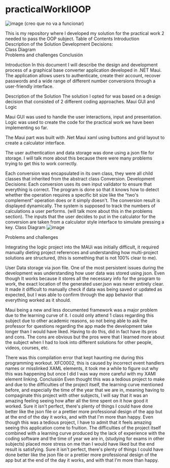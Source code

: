 # practicalWorkIIOOP
![image](https://github.com/user-attachments/assets/7c8db87a-1cc0-48d1-a636-03e40528e16e)
(creo que no va a funcionar)

This is my repository where I developed my solution for the practical work 2 needed to pass the OOP subject.
Table of Contents
Introduction	
Description of the Solution	
Development Decisions:	
Class Diagram	
Problems and challenges	
Conclusión	

Introduction
In this document I will describe the design and development process of a graphical base converter application developed in .NET Maui. The application allows users to authenticate, create their account, recover passwords and a wide range of different number conversions through a user-friendly interface.

Description of the Solution
The solution I opted for was based on a design decision that consisted of 2 different coding approaches. Maui GUI and Logic 

Maui GUI was used to handle the user interactions, input and presentation.
Logic was used to create the code for  the practical work we have been implementing so far.

The Maui part was built with .Net Maui xaml using buttons and grid layout to create a calculator interface.

The user authentication and data storage was done using a json file for storage. I will talk more about this because there were many problems trying to get this to work correctly.

Each conversion was encapsulated in its own class, they were all child classes that inherited from the abstract class Conversion.
Development Decisions:
Each conversion uses its own input validator to ensure that everything is correct. 
The program is done so that it knows how to detect whether the operation requires a specific bit size like the “two's complement” operation does or it simply doesn't. 
The conversion result is displayed dynamically.
The system is supposed to track the numbers of calculations a user performs. (will talk more about this in the problems section).
The inputs that the user decides to put in the calculator for the conversion are taken from a  calculator style interface to simulate pressing a key.
Class Diagram
![image](https://github.com/user-attachments/assets/d603f24a-c8d0-4489-9b5b-b8f834195dff)





Problems and challenges

Integrating the logic project into the MAUi was initially difficult, it required manually dieting project references and understanding how multi-project solutions are structured, (this is something that is not 100% clear to me).

User Data storage via json file. One of the most persistent issues during the development was understanding how user data was stored using json. Even though It works because it stores all the necessary info for the program to work, the exact location of the generated user.json was never entirely clear.
It made it difficult to manually check if data was being saved or updated as expected, but I was able to confirm through the app behavior that everything worked as it should.

Maui being a new and less documented framework was a major problem due to the learning curve of it. I could only attend 1 class regarding this subject due to other academic reasons, so not being able to ask the professor for questions regarding the app made the development take longer than I would have liked. Having to do this, did in fact have its pros and cons. The cons are obvious but the pros were that I learned more about the subject when I had to look into different solutions for other people, videos, courses, etc.

There was this compilation error that kept haunting me during this programming workout. XFC0002, this is caused by incorrect event handlers names or misslinked XAML elements, it took me a while to figure out why this was happening but once I did I was way more careful with my XAMl element linking.
Conclusión
Even thought this was a tedious project to make and due to the difficulties of the project itself, the learning curve mentioned before, and especially the time of the year that we are in, meaning having to compaginate this project with other subjects, I will say that it was an amazing feeling seeing how after all the time spent on it how good it worked. Sure it isn't perfect, there's plenty of things I could have done better like the json file or a prettier more professional design of the app but at the end of the day it works, and with that I'm more than happy.
Even though this was a tedious project, I have to admit that it feels amazing seeing this application come to fruition. The difficulties of the project itself combined with a learning curve produced by the lack of experience with the coding software and the time of year we are in, (studying for exams in other subjects) placed more stress on me than I would have liked but the end result is satisfying. Sure it isn't perfect, there's plenty of things I could have done better like the json file or a prettier more professional design of the app but at the end of the day it works, and with that I'm more than happy.
